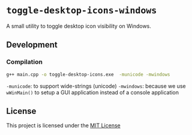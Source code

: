 # `toggle-desktop-icons-windows`

A small utility to toggle desktop icon visibility on Windows.

## Development

### Compilation

```sh
g++ main.cpp -o toggle-desktop-icons.exe  -municode -mwindows
```

`-municode`: to support wide-strings (unicode)
`-mwindows`: because we use `wWinMain()` to setup a GUI application instead of a console application

## License

This project is licensed under the [MIT License](./LICENSE)
